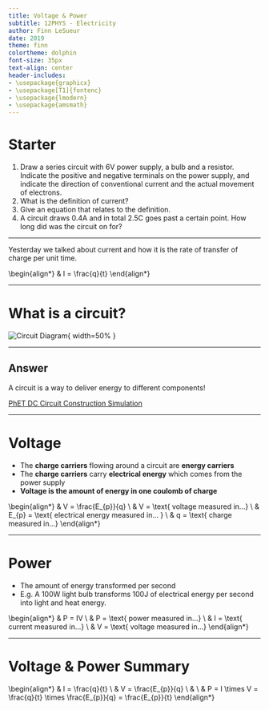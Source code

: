 ```yaml
---
title: Voltage & Power
subtitle: 12PHYS - Electricity
author: Finn LeSueur
date: 2019
theme: finn
colortheme: dolphin
font-size: 35px
text-align: center
header-includes:
- \usepackage{graphicx}
- \usepackage[T1]{fontenc}
- \usepackage{lmodern}
- \usepackage{amsmath}
---
```


# Starter

1. Draw a series circuit with 6V power supply, a bulb and a resistor. Indicate the positive and negative terminals on the power supply, and indicate the direction of conventional current and the actual movement of electrons.
2. What is the definition of current?
3. Give an equation that relates to the definition.
4. A circuit draws 0.4A and in total 2.5C goes past a certain point. How long did was the circuit on for?

---

Yesterday we talked about current and how it is the rate of transfer of charge per unit time.

\begin{align*}
    & I = \frac{q}{t}
\end{align*}

---

# What is a circuit?

![Circuit Diagram](assets/4-basic-circuit.png "Circuit Diagram"){ width=50% }

---

## Answer

A circuit is a way to deliver energy to different components!

[PhET DC Circuit Construction Simulation](https://phet.colorado.edu/sims/html/circuit-construction-kit-dc/latest/circuit-construction-kit-dc_en.html)

---

# Voltage

- The __charge carriers__ flowing around a circuit are __energy carriers__
- The __charge carriers__ carry __electrical energy__ which comes from the power supply
- __Voltage is the amount of energy in one coulomb of charge__

\begin{align*}
    & V = \frac{E_{p}}{q} \\
    & V = \text{ voltage measured in...} \\
    & E_{p} = \text{ electrical energy measured in... } \\
    & q = \text{ charge measured in...}
\end{align*}

---

# Power

- The amount of energy transformed per second
- E.g. A 100W light bulb transforms 100J of electrical energy per second into light and heat energy.

\begin{align*}
    & P = IV \\
    & P = \text{ power measured in...} \\
    & I = \text{ current measured in...} \\
    & V = \text{ voltage measured in...}
\end{align*}

---

# Voltage & Power Summary

\begin{align*}
    & I = \frac{q}{t} \\
    & V = \frac{E_{p}}{q} \\
    & \\
    & P = I \times V = \frac{q}{t} \times \frac{E_{p}}{q} = \frac{E_{p}}{t}
\end{align*}